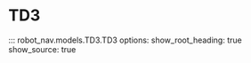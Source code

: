 # TD3

::: robot_nav.models.TD3.TD3
    options:
      show_root_heading: true
      show_source: true
